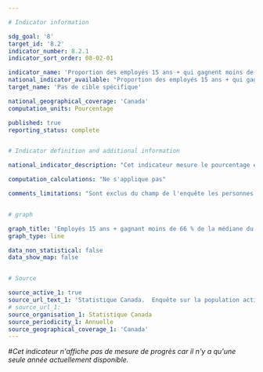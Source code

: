 ```yaml
---

# Indicator information

sdg_goal: '8'
target_id: '8.2'
indicator_number: 8.2.1
indicator_sort_order: 08-02-01

indicator_name: 'Proportion des employés 15 ans + qui gagnent moins de 66 % de la médiane du salaire horaire des employés 15 ans + permanents à temps plein'
national_indicator_available: "Proportion des employés 15 ans + qui gagnent moins de 66 % de la médiane du salaire horaire des employés 15 ans + permanents à temps plein"
target_name: 'Pas de cible spécifique'

national_geographical_coverage: 'Canada'
computation_units: Pourcentage

published: true
reporting_status: complete


# Indicator definition and additional information

national_indicator_description: "Cet indicateur mesure le pourcentage et le nombre des employés 15 ans + qui gagnent moins du deux tiers de la médiane du salaire horaire des employés 15 ans + permanents à temps plein." 

computation_calculations: "Ne s'applique pas"

comments_limitations: "Sont exclus du champ de l'enquête les personnes qui vivent dans les réserves et dans d'autres peuplements autochtones des provinces, les membres à temps plein des Forces armées canadiennes, les pensionnaires d'établissements institutionnels et les ménages situés dans des régions extrêmement éloignées où la densité de population est très faible. Les estimations pour le Canada (total) sont une somme des totaux provinciaux et excluent les territoires. Les estimations des proportions selon le sexe et les groupes d'âge excluent les territoires."


# graph

graph_title: 'Employés 15 ans + gagnant moins de 66 % de la médiane du salaire horaire des employés 15 ans + permanents à temps plein'
graph_type: line

data_non_statistical: false
data_show_map: false


# Source

source_active_1: true
source_url_text_1: 'Statistique Canada.  Enquête sur la population active. Totalisation personnalisée'
# source_url_1: 
source_organisation_1: Statistique Canada
source_periodicity_1: Annuelle
source_geographical_coverage_1: 'Canada'
---
```

#<i>Cet indicateur n'affiche pas de mesure de progrès car il n'y a qu'une seule année actuellement disponible.</i>
